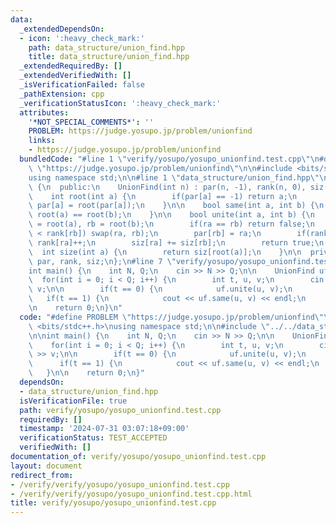```yaml
---
data:
  _extendedDependsOn:
  - icon: ':heavy_check_mark:'
    path: data_structure/union_find.hpp
    title: data_structure/union_find.hpp
  _extendedRequiredBy: []
  _extendedVerifiedWith: []
  _isVerificationFailed: false
  _pathExtension: cpp
  _verificationStatusIcon: ':heavy_check_mark:'
  attributes:
    '*NOT_SPECIAL_COMMENTS*': ''
    PROBLEM: https://judge.yosupo.jp/problem/unionfind
    links:
    - https://judge.yosupo.jp/problem/unionfind
  bundledCode: "#line 1 \"verify/yosupo/yosupo_unionfind.test.cpp\"\n#define PROBLEM\
    \ \"https://judge.yosupo.jp/problem/unionfind\"\n\n#include <bits/stdc++.h>\n\
    using namespace std;\n\n#line 1 \"data_structure/union_find.hpp\"\nstruct UnionFind\
    \ {\n  public:\n    UnionFind(int n) : par(n, -1), rank(n, 0), siz(n, 1) {}\n\n\
    \    int root(int a) {\n        if(par[a] == -1) return a;\n        else return\
    \ par[a] = root(par[a]);\n    }\n\n    bool same(int a, int b) {\n        return\
    \ root(a) == root(b);\n    }\n\n    bool unite(int a, int b) {\n        int ra\
    \ = root(a), rb = root(b);\n        if(ra == rb) return false;\n        if(rank[ra]\
    \ < rank[rb]) swap(ra, rb);\n        par[rb] = ra;\n        if(rank[ra] == rank[rb])\
    \ rank[ra]++;\n        siz[ra] += siz[rb];\n        return true;\n    }\n\n  \
    \  int size(int a) {\n        return siz[root(a)];\n    }\n\n  private:\n    vector<int>\
    \ par, rank, siz;\n};\n#line 7 \"verify/yosupo/yosupo_unionfind.test.cpp\"\n\n\
    int main() {\n    int N, Q;\n    cin >> N >> Q;\n\n    UnionFind uf(N);\n\n  \
    \  for(int i = 0; i < Q; i++) {\n        int t, u, v;\n        cin >> t >> u >>\
    \ v;\n\n        if(t == 0) {\n            uf.unite(u, v);\n        }\n\n     \
    \   if(t == 1) {\n            cout << uf.same(u, v) << endl;\n        }\n    }\n\
    \n    return 0;\n}\n"
  code: "#define PROBLEM \"https://judge.yosupo.jp/problem/unionfind\"\n\n#include\
    \ <bits/stdc++.h>\nusing namespace std;\n\n#include \"../../data_structure/union_find.hpp\"\
    \n\nint main() {\n    int N, Q;\n    cin >> N >> Q;\n\n    UnionFind uf(N);\n\n\
    \    for(int i = 0; i < Q; i++) {\n        int t, u, v;\n        cin >> t >> u\
    \ >> v;\n\n        if(t == 0) {\n            uf.unite(u, v);\n        }\n\n  \
    \      if(t == 1) {\n            cout << uf.same(u, v) << endl;\n        }\n \
    \   }\n\n    return 0;\n}"
  dependsOn:
  - data_structure/union_find.hpp
  isVerificationFile: true
  path: verify/yosupo/yosupo_unionfind.test.cpp
  requiredBy: []
  timestamp: '2024-07-31 03:07:18+09:00'
  verificationStatus: TEST_ACCEPTED
  verifiedWith: []
documentation_of: verify/yosupo/yosupo_unionfind.test.cpp
layout: document
redirect_from:
- /verify/verify/yosupo/yosupo_unionfind.test.cpp
- /verify/verify/yosupo/yosupo_unionfind.test.cpp.html
title: verify/yosupo/yosupo_unionfind.test.cpp
---
```

